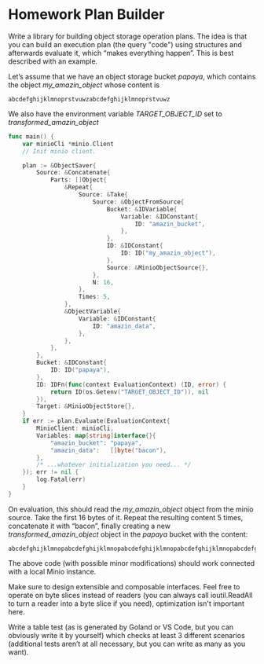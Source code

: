 # Homework Plan Builder

Write a library for building object storage operation plans. The idea is that you can build an execution plan (the query "code") using structures and afterwards evaluate it, which “makes everything happen”. This is best described with an example.

Let’s assume that we have an object storage bucket *papaya*, which contains the object *my_amazin_object* whose content is 
```
abcdefghijklmnoprstvuwzabcdefghijklmnoprstvuwz
```
We also have the environment variable *TARGET_OBJECT_ID* set to *transformed_amazin_object*
```go
func main() {
	var minioCli *minio.Client
	// Init minio client.

	plan := &ObjectSaver{
		Source: &Concatenate{
			Parts: []Object{
				&Repeat{
					Source: &Take{
						Source: &ObjectFromSource{
							Bucket: &IDVariable{
								Variable: &IDConstant{
									ID: "amazin_bucket",
								},
							},
							ID: &IDConstant{
								ID: ID("my_amazin_object"),
							},
							Source: &MinioObjectSource{},
						},
						N: 16,
					},
					Times: 5,
				},
				&ObjectVariable{
					Variable: &IDConstant{
						ID: "amazin_data",
					},
				},
			},
		},
		Bucket: &IDConstant{
			ID: ID("papaya"),
		},
		ID: IDFn(func(context EvaluationContext) (ID, error) {
			return ID(os.Getenv("TARGET_OBJECT_ID")), nil
		}),
		Target: &MinioObjectStore{},
	}
	if err := plan.Evaluate(EvaluationContext{
		MinioClient: minioCli,
		Variables: map[string]interface{}{
			"amazin_bucket": "papaya",
			"amazin_data":   []byte("bacon"),
		},
		/* ...whatever initialization you need... */
	}); err != nil {
		log.Fatal(err)
	}
}
```

On evaluation, this should read the *my_amazin_object* object from the minio source. Take the first 16 bytes of it. Repeat the resulting content 5 times, concatenate it with “bacon”, finally creating a new *transformed_amazin_object* object in the *papaya* bucket with the content:
```
abcdefghijklmnopabcdefghijklmnopabcdefghijklmnopabcdefghijklmnopabcdefghijklmnopbacon
```

The above code (with possible minor modifications) should work connected with a local Minio instance.

Make sure to design extensible and composable interfaces. Feel free to operate on byte slices instead of readers (you can always call ioutil.ReadAll to turn a reader into a byte slice if you need), optimization isn't important here.

Write a table test (as is generated by Goland or VS Code, but you can obviously write it by yourself) which checks at least 3 different scenarios (additional tests aren’t at all necessary, but you can write as many as you want).

